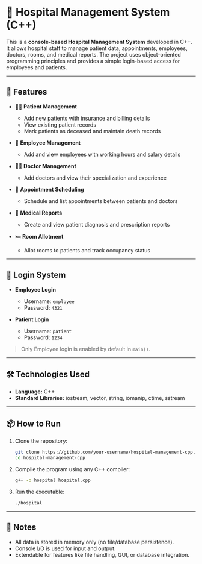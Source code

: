 # 🏥 Hospital Management System (C++)

This is a **console-based Hospital Management System** developed in C++. It allows hospital staff to manage patient data, appointments, employees, doctors, rooms, and medical reports. The project uses object-oriented programming principles and provides a simple login-based access for employees and patients.

---

## 🚀 Features

- 👨‍⚕️ **Patient Management**
  - Add new patients with insurance and billing details
  - View existing patient records
  - Mark patients as deceased and maintain death records

- 💼 **Employee Management**
  - Add and view employees with working hours and salary details

- 🧑‍⚕️ **Doctor Management**
  - Add doctors and view their specialization and experience

- 📅 **Appointment Scheduling**
  - Schedule and list appointments between patients and doctors

- 📄 **Medical Reports**
  - Create and view patient diagnosis and prescription reports

- 🛏️ **Room Allotment**
  - Allot rooms to patients and track occupancy status

---

## 🔐 Login System

- **Employee Login**
  - Username: `employee`
  - Password: `4321`

- **Patient Login**
  - Username: `patient`
  - Password: `1234`

> Only Employee login is enabled by default in `main()`.

---

## 🛠️ Technologies Used

- **Language:** C++
- **Standard Libraries:** iostream, vector, string, iomanip, ctime, sstream

---

## 📦 How to Run

1. Clone the repository:
   ```bash
   git clone https://github.com/your-username/hospital-management-cpp.git
   cd hospital-management-cpp
   ```

2. Compile the program using any C++ compiler:
   ```bash
   g++ -o hospital hospital.cpp
   ```

3. Run the executable:
   ```bash
   ./hospital
   ```

---

## 📌 Notes

- All data is stored in memory only (no file/database persistence).
- Console I/O is used for input and output.
- Extendable for features like file handling, GUI, or database integration.


